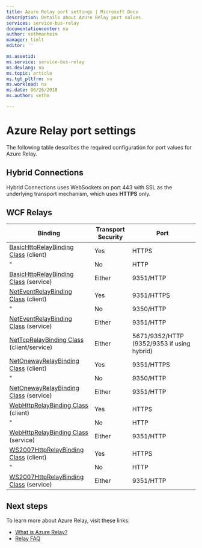 ```yaml
---
title: Azure Relay port settings | Microsoft Docs
description: Details about Azure Relay port values.
services: service-bus-relay
documentationcenter: na
author: sethmanheim
manager: timlt
editor: ''

ms.assetid: 
ms.service: service-bus-relay
ms.devlang: na
ms.topic: article
ms.tgt_pltfrm: na
ms.workload: na
ms.date: 06/26/2018
ms.author: sethm

---
```


# Azure Relay port settings

The following table describes the required configuration for port values for Azure Relay.

## Hybrid Connections

Hybrid Connections uses WebSockets on port 443 with SSL as the underlying transport mechanism, which uses **HTTPS** only. 

## WCF Relays
  
|Binding|Transport Security|Port|  
|-------------|------------------------|----------|  
|[BasicHttpRelayBinding Class](/dotnet/api/microsoft.servicebus.basichttprelaybinding) (client)|Yes|HTTPS| 
|" |No|HTTP|  
|[BasicHttpRelayBinding Class](/dotnet/api/microsoft.servicebus.basichttprelaybinding) (service)|Either|9351/HTTP|  
|[NetEventRelayBinding Class](/dotnet/api/microsoft.servicebus.neteventrelaybinding) (client)|Yes|9351/HTTPS|  
|" |No|9350/HTTP|  
|[NetEventRelayBinding Class](/dotnet/api/microsoft.servicebus.neteventrelaybinding) (service)|Either|9351/HTTP|  
|[NetTcpRelayBinding Class](/dotnet/api/microsoft.servicebus.nettcprelaybinding) (client/service)|Either|5671/9352/HTTP (9352/9353 if using hybrid)|  
|[NetOnewayRelayBinding Class](/dotnet/api/microsoft.servicebus.netonewayrelaybinding) (client)|Yes|9351/HTTPS|  
|" |No|9350/HTTP|  
|[NetOnewayRelayBinding Class](/dotnet/api/microsoft.servicebus.netonewayrelaybinding) (service)|Either|9351/HTTP|  
|[WebHttpRelayBinding Class](/dotnet/api/microsoft.servicebus.webhttprelaybinding) (client)|Yes|HTTPS|  
|" |No|HTTP|  
|[WebHttpRelayBinding Class](/dotnet/api/microsoft.servicebus.webhttprelaybinding) (service)|Either|9351/HTTP|  
|[WS2007HttpRelayBinding Class](/dotnet/api/microsoft.servicebus.ws2007httprelaybinding) (client)|Yes|HTTPS|  
|" |No|HTTP|  
|[WS2007HttpRelayBinding Class](/dotnet/api/microsoft.servicebus.ws2007httprelaybinding) (service)|Either|9351/HTTP|

## Next steps
To learn more about Azure Relay, visit these links:
* [What is Azure Relay?](relay-what-is-it.md)
* [Relay FAQ](relay-faq.md)